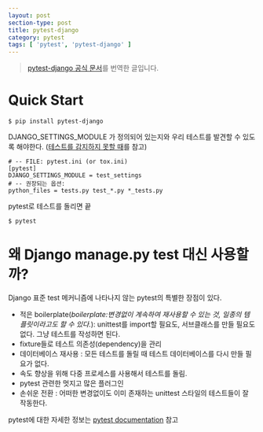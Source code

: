 ```yaml
---
layout: post
section-type: post
title: pytest-django
category: pytest
tags: [ 'pytest', 'pytest-django' ]
---
```


> [pytest-django 공식 문서](https://pytest-django.readthedocs.io/en/latest/)를 번역한 글입니다.

# Quick Start

``` text
$ pip install pytest-django
```

DJANGO_SETTINGS_MODULE 가 정의되어 있는지와 우리 테스트를 발견할 수 있도록 해야한다.
([테스트를 감지하지 못할 때](https://pytest-django.readthedocs.io/en/latest/faq.html#faq-tests-not-being-picked-up)를 참고)

``` text
# -- FILE: pytest.ini (or tox.ini)
[pytest]
DJANGO_SETTINGS_MODULE = test_settings
# -- 권장되는 옵션:
python_files = tests.py test_*.py *_tests.py
```

pytest로 테스트를 돌리면 끝

``` text
$ pytest
```

# 왜 Django manage.py test 대신 사용할까?

Django 표준 test 메커니즘에 나타나지 않는 pytest의 특별한 장점이 있다.

* 적은 boilerplate(*boilerplate:변경없이 계속하여 재사용할 수 있는 것, 일종의 템플릿이라고도 할 수 있다.*): unittest를 import할 필요도, 서브클래스를 만들 필요도 없다. 그냥 테스트를 작성하면 된다.
* fixture들로 테스트 의존성(dependency)을 관리
* 데이터베이스 재사용 : 모든 테스트를 돌릴 때 테스트 데이터베이스를 다시 만들 필요가 없다.
* 속도 향상을 위해 다중 프로세스를 사용해서 테스트를 돌림.
* pytest 관련한 멋지고 많은 플러그인
* 손쉬운 전환 : 어떠한 변경없이도 이미 존재하는 unittest 스타일의 테스트들이 잘 작동한다.

pytest에 대한 자세한 정보는 [pytest documentation](http://docs.pytest.org/) 참고

